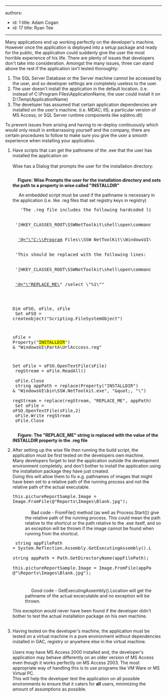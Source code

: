

---
authors:
  - id: 1
    title: Adam Cogan
  - id: 17
    title: Ryan Tee
---




<span class='intro'> Many applications end up working perfectly on the developer's machine. However once the application is deployed into a setup package and ready for the public, the application could suddenly give the user the most horrible experience of his life. There are plenty of issues that developers don't take into consideration. Amongst the many issues, three can stand above the rest if the application isn't tested thoroughly&#58;
 </span>


  <ol>
    <li>The SQL Server Database or the Server machine cannot be accessed by the user, and so developer settings are completely useless to the user. </li>
    <li>The user doesn't install the application in the default location. (i.e. instead of C&#58;\Program Files\ApplicationName, the user could install it on D&#58;\Temp\ApplicationName) </li>
    <li>The developer has assumed that certain application dependencies are installed on the user's machine. (i.e. MDAC; IIS; a particular version of MS Access; or SQL Server runtime components like sqldmo.dll) </li>
</ol>
<p>To prevent issues from arising and having to re-deploy continuously which would only result in embarrassing yourself and the company, there are certain procedures to follow to make sure you give the user a smooth experience when installing your application.</p>
<ol>
    <li>Have scripts that can get the pathname of the .exe that the user has installed the application on<br>
    <br>
    Wise has a Dialog that prompts the user for the installation directory&#58;
    <dl class="goodImage">
        <dt><img alt="" style="border-bottom&#58;0px solid;border-left&#58;0px solid;border-top&#58;0px solid;border-right&#58;0px solid;" border="0" src="/Standards/SoftwareDevelopment/RulesToBetterDotNETProjects/PublishingImages/INSTALLDIR.jpg" /></dt>
    </dl>
    <b>&#160;&#160;&#160;&#160; Figure&#58; Wise Prompts the user for the installation directory and sets the path to a property in wise called &quot;INSTALLDIR&quot;</b>
    <p>&#160;&#160;&#160;&#160; An embedded script must be used if the pathname is necessary in the application (i.e. like .reg files that set registry keys in registry)</p>
    <dl class="goodCode">
        <dt style="width&#58;92.6%;height&#58;710px;">
        <pre>   'The .reg file includes the following hardcoded lines&#58;
<br>
 '[HKEY_CLASSES_ROOT\SSWNetToolkit\shell\open\command]
<br>
  <a href="mailto&#58;'@=&quot;\&quot;C&#58;\\Program">'@=&quot;\&quot;C&#58;\\Program</a> Files\\SSW NetToolKit\\WindowsUI\\bin\\SSW.NetToolkit.exe\&quot; /select \&quot;%1\&quot;&quot;
<br>
 'This should be replaced with the following lines&#58;
<br>
 '[HKEY_CLASSES_ROOT\SSWNetToolkit\shell\open\command]
<br>
 <a href="mailto&#58;'@=&quot;\&quot;REPLACE_ME\">'@=&quot;\&quot;REPLACE_ME\</a>&quot; /select \&quot;%1\&quot;&quot;
<br>
                                        
  Dim oFSO, oFile, sFile
<br>
  Set oFSO = createobject(&quot;Scripting.FileSystemObject&quot;)
<br>
                                        
  sFile = Property(&quot;<span style="background-color&#58;#ffff00;">INSTALLDIR</span>&quot;) &amp; &quot;WindowsUI\PartA\UrlAcccess.reg&quot;<br>
                                        
  Set oFile = oFSO.OpenTextFile(sFile)
<br>
  regStream = oFile.ReadAll()
<br>
  oFile.Close
<br>
 string appPath = replace(Property(&quot;INSTALLDIR&quot;) &amp; &quot;WindowsUI\bin\SSW.NetToolkit.exe&quot;, &quot;\&quot;, &quot;\\&quot;)
<br>
 regStream = replace(regStream, &quot;REPLACE_ME&quot;, appPath)
<br>
 Set oFile = oFSO.OpenTextFile(sFile,2)
<br>
 oFile.Write regStream
<br>
 oFile.Close
</pre>
        </dt>
    </dl>
    <p><b>&#160;&#160;&#160;&#160; Figure&#58; The &quot;REPLACE_ME&quot; string is replaced with the value of the INSTALLDIR property in the .reg file</b></p>
    </li>
    <li>After setting up the wise file then running the build script, the application must be first tested on the developers own machine.<br>
    Many developers forget to test the application outside the development environment completely, and don't bother to install the application using the installation package they have just created.<br>
    Doing this will allow them to fix e.g. pathnames of images that might have been set to a relative path of the running process and not the relative path of the actual executable.
    <dl class="badCode">
        <dt style="width&#58;92.76%;height&#58;51px;">
        <pre>  this.pictureReportSample.Image = Image.FromFile(@&quot;Reports\Images\Blank.jpg&quot;);
                                            </pre>
        </dt>
        <dd>&#160;&#160;&#160;&#160; Bad code - FromFile() method (as well as Process.Start()) give the relative path of the running process. This could mean the path relative to the shortcut or the path relative to the .exe itself, and so an exception will be thrown if the image cannot be found when running from the shortcut.</dd>
    </dl>
    <dl class="goodCode">
        <dt style="width&#58;92.77%;height&#58;152px;">
        <pre>   string appFilePath = System.Reflection.Assembly.GetExecutingAssembly().Location;
<br>
string appPath = Path.GetDirectoryName(appFilePath);
<br>
this.pictureReportSample.Image = Image.FromFile(appPath + @&quot;\Reports\Images\Blank.jpg&quot;);
                                            </pre>
        </dt>
        <dd>&#160;&#160;&#160;&#160; Good code - GetExecutingAssembly().Location will get the pathname of the actual excecutable and no exception will be thrown.</dd>
    </dl>
    <p>This exception would never have been found if the developer didn't bother to test the actual installation package on his own machine.<br>
    &#160;</p>
    </li>
    <li>Having tested on the developer's machine, the application must be tested on a virtual machine in a pure environment without dependencies installed in GAC, registry or anywhere else in the virtual machine.<br>
    <br>
    Users may have MS Access 2000 installed and, the developer's application may behave differently on an older version of MS Access even though it works perfectly on MS Access 2003. The most appropriate way of handling this is to use programs like VM Ware or MS Virtual PC.<br>
    This will help the developer test the application on all possible environments to ensure that it caters for <b>all</b> users, minimizing the amount of assumptions as possible.</li>
</ol>




